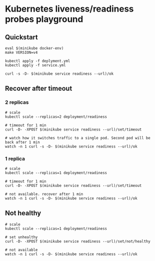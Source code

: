# Kubernetes liveness/readiness probes playground

## Quickstart

```
eval $(minikube docker-env)
make VERSION=v4

kubectl apply -f deplyment.yml
kubectl apply -f service.yml

curl -s -D- $(minikube service readiness --url)/ok
```

## Recover after timeout

### 2 replicas
```
# scale
kubectl scale --replicas=2 deployment/readiness

# timeout for 1 min
curl -D- -XPOST $(minikube service readiness --url)/set/timeout

# watch how it switches traffic to a single pod. Second pod will be back after 1 min
watch -n 1 curl -s -D- $(minikube service readiness --url)/ok
```

### 1 replica
```
# scale
kubectl scale --replicas=1 deployment/readiness

# timeout for 1 min
curl -D- -XPOST $(minikube service readiness --url)/set/timeout

# not available. recover after 1 min
watch -n 1 curl -s -D- $(minikube service readiness --url)/ok
```

## Not healthy

```
# scale
kubectl scale --replicas=1 deployment/readiness

# set unhealthy
curl -D- -XPOST $(minikube service readiness --url)/set/not/healthy

# not available
watch -n 1 curl -s -D- $(minikube service readiness --url)/ok
```
